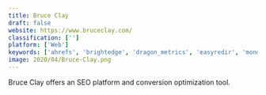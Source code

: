 ```yaml
---
title: Bruce Clay
draft: false 
website: https://www.bruceclay.com/
classification: ['']
platform: ['Web']
keywords: ['ahrefs', 'brightedge', 'dragon_metrics', 'easyredir', 'mondovo', 'moz', 'openmoves', 'positionly', 'se_ranking', 'seo_panel', 'seoprofiler', 'stat_search_analytics', 'searchmetrics', 'serpstat', 'unamo_search_engine_optimization', 'webceo']
image: 2020/04/Bruce-Clay.png
---
```

Bruce Clay offers an SEO platform and conversion optimization tool.